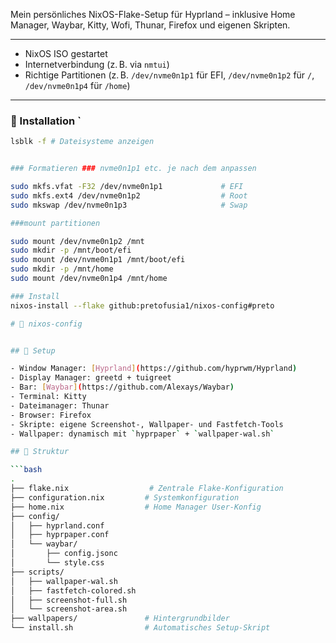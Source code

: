 Mein persönliches NixOS-Flake-Setup für Hyprland – inklusive Home Manager, Waybar, Kitty, Wofi, Thunar, Firefox und eigenen Skripten.

---

- NixOS ISO gestartet
- Internetverbindung (z. B. via `nmtui`)
- Richtige Partitionen (z. B. `/dev/nvme0n1p1` für EFI, `/dev/nvme0n1p2` für `/`, `/dev/nvme0n1p4` für `/home`)

---

### 🔧 Installation `

```bash
lsblk -f # Dateisysteme anzeigen


### Formatieren ### nvme0n1p1 etc. je nach dem anpassen

sudo mkfs.vfat -F32 /dev/nvme0n1p1             # EFI 
sudo mkfs.ext4 /dev/nvme0n1p2                  # Root
sudo mkswap /dev/nvme0n1p3                     # Swap

###mount partitionen

sudo mount /dev/nvme0n1p2 /mnt
sudo mkdir -p /mnt/boot/efi
sudo mount /dev/nvme0n1p1 /mnt/boot/efi
sudo mkdir -p /mnt/home
sudo mount /dev/nvme0n1p4 /mnt/home 

### Install
nixos-install --flake github:pretofusia1/nixos-config#preto

# 🧊 nixos-config


## 🔧 Setup

- Window Manager: [Hyprland](https://github.com/hyprwm/Hyprland)
- Display Manager: greetd + tuigreet
- Bar: [Waybar](https://github.com/Alexays/Waybar)
- Terminal: Kitty
- Dateimanager: Thunar
- Browser: Firefox
- Skripte: eigene Screenshot-, Wallpaper- und Fastfetch-Tools
- Wallpaper: dynamisch mit `hyprpaper` + `wallpaper-wal.sh`

## 📁 Struktur

```bash
.
├── flake.nix                  # Zentrale Flake-Konfiguration
├── configuration.nix         # Systemkonfiguration
├── home.nix                  # Home Manager User-Konfig
├── config/
│   ├── hyprland.conf
│   ├── hyprpaper.conf
│   └── waybar/
│       ├── config.jsonc
│       └── style.css
├── scripts/
│   ├── wallpaper-wal.sh
│   ├── fastfetch-colored.sh
│   ├── screenshot-full.sh
│   └── screenshot-area.sh
├── wallpapers/               # Hintergrundbilder
└── install.sh                # Automatisches Setup-Skript
